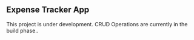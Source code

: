 ## Expense Tracker App

This project is under development.
CRUD Operations are currently in the build phase..
